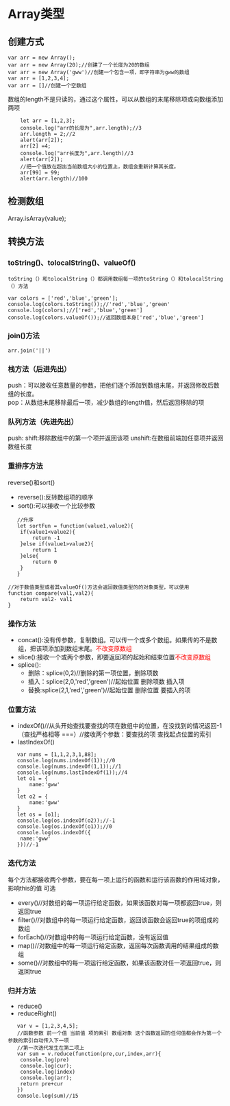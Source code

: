# Array类型
## 创建方式
```
var arr = new Array();
var arr = new Array(20);//创建了一个长度为20的数组
var arr = new Array('gww')//创建一个包含一项，即字符串为gww的数组
var arr = [1,2,3,4];
var arr = []//创建一个空数组
```
数组的length不是只读的，通过这个属性，可以从数组的末尾移除项或向数组添加两项
```
    let arr = [1,2,3];
    console.log("arr的长度为",arr.length);//3
    arr.length = 2;//2
    alert(arr[2]);
    arr[2] =4;
    console.log("arr长度为",arr.length)//3
    alert(arr[2]);
    //把一个值放在超出当前数组大小的位置上，数组会重新计算其长度。
    arr[99] = 99;
    alert(arr.length)//100
```
## 检测数组
Array.isArray(value);

## 转换方法
### toString()、tolocalString()、valueOf()
`toString（）和tolocalString（）都调用数组每一项的toString（）和tolocalString（）方法`
```
var colors = ['red','blue','green'];
console.log(colors.toString());//'red','blue','green'
console.log(colors);//['red','blue','green']
console.log(colors.valueOf());//返回数组本身['red','blue','green']
```
### join()方法
```
arr.join('||')
```
### 栈方法（后进先出）
push：可以接收任意数量的参数，把他们逐个添加到数组末尾，并返回修改后数组的长度。  
pop：从数组末尾移除最后一项，减少数组的length值，然后返回移除的项
### 队列方法（先进先出）
push: 
shift:移除数组中的第一个项并返回该项
unshift:在数组前端加任意项并返回数组长度

### 重排序方法
reverse()和sort()  
* reverse():反转数组项的顺序
* sort():可以接收一个比较参数
```
   //升序
   let sortFun = function(value1,value2){
    if(value1<value2){
        return -1
    }else if(value1>value2){
        return 1
    }else{
        return 0
    }
   }
```
```
//对于数值类型或者其valueOf()方法会返回数值类型的的对象类型，可以使用
function compare(val1,val2){
    return val2- val1
}
```

### 操作方法
* concat():没有传参数，复制数组。可以传一个或多个数组。如果传的不是数组，把该项添加到数组末尾。<font style="color:red">不改变原数组</font>
* slice():接收一个或两个参数，即要返回项的起始和结束位置<font style="color:red">不改变原数组</font>
* splice():
  * 删除：splice(0,2)//删除的第一项位置，删除项数
  * 插入：splice(2,0,'red','green')//起始位置 删除项数  插入项
  * 替换:splice(2,1,'red','green')//起始位置 删除位置 要插入的项

### 位置方法
* indexOf()//从头开始查找要查找的项在数组中的位置，在没找到的情况返回-1（查找严格相等 ===）//接收两个参数：要查找的项 查找起点位置的索引
* lastIndexOf()
```
   var nums = [1,1,2,3,1,88];
   console.log(nums.indexOf(1));//0
   console.log(nums.indexOf(1,1));//1
   console.log(nums.lastIndexOf(1));//4
   let o1 = {
       name:'gww'
   }
   let o2 = {
       name:'gww'
   }
   let os = [o1];
   console.log(os.indexOf(o2));//-1
   console.log(os.indexOf(o1));//0
   console.log(os.indexOf({
    name:'gww'
   }))//-1
```

### 迭代方法
每个方法都接收两个参数，要在每一项上运行的函数和运行该函数的作用域对象，影响this的值 可选
* every()//对数组的每一项运行给定函数，如果该函数对每一项都返回true，则返回true
* filter()//对数组中的每一项运行给定函数，返回该函数会返回true的项组成的数组
* forEach()//对数组中的每一项运行给定函数，没有返回值
* map()//对数组中的每一项运行给定函数，返回每次函数调用的结果组成的数组
* some()//对数组中的每一项运行给定函数，如果该函数对任一项返回true，则返回true

### 归并方法
* reduce()
* reduceRight()
```
   var v = [1,2,3,4,5];
   //函数参数 前一个值 当前值 项的索引 数组对象 这个函数返回的任何值都会作为第一个参数的索引自动传入下一项
   //第一次迭代发生在第二项上  
   var sum = v.reduce(function(pre,cur,index,arr){
    console.log(pre)
    console.log(cur);
    console.log(index)
    console.log(arr);
    return pre+cur
   })
   console.log(sum)//15
```